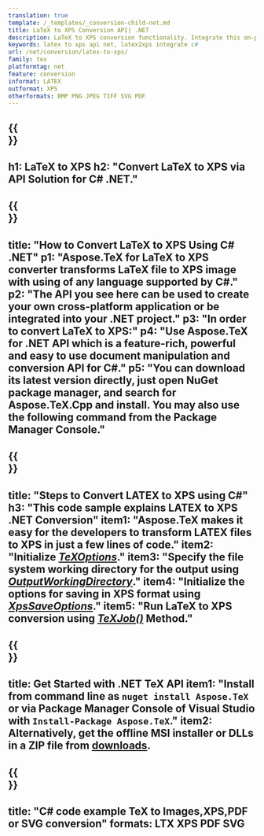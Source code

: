 ```yaml
---
translation: true
template: /_templates/_conversion-child-net.md
title: LaTeX to XPS Conversion API| .NET
description: LaTeX to XPS conversion functionality. Integrate this on-premise .NET library into your project or use cross-platform applications to convert LaTeX to XPS.
keywords: latex to xps api net, latex2xps integrate c#
url: /net/conversion/latex-to-xps/
family: tex
platformtag: net
feature: conversion
informat: LATEX
outformat: XPS
otherformats: BMP PNG JPEG TIFF SVG PDF
---
```


{{<section banner>}}
---
h1: LaTeX to XPS
h2: "Convert LaTeX to XPS via API Solution for C# .NET."
---

{{<section overview>}}
---
title: "How to Convert LaTeX to XPS Using C# .NET"
p1: "Aspose.TeX for LaTeX to XPS converter transforms LaTeX file to XPS image with using of any language supported by C#."
p2: "The API you see here can be used to create your own cross-platform application or be integrated into your .NET project."
p3: "In order to convert LaTeX to XPS:"
p4: "Use Aspose.TeX for .NET API which is a feature-rich, powerful and easy to use document manipulation and conversion API for C#."
p5: "You can download its latest version directly, just open NuGet package manager, and search for Aspose.TeX.Cpp and install. You may also use the following command from the Package Manager Console."
---

{{<section feature1>}}
---
title: "Steps to Convert LATEX to XPS using C#"
h3: "This code sample explains LATEX to XPS .NET Conversion"
item1: "Aspose.TeX makes it easy for the developers to transform LATEX files to XPS in just a few lines of code."
item2: "Initialize [*TeXOptions*](https://reference.aspose.com/tex/net/aspose.tex/texoptions/)."
item3: "Specify the file system working directory for the output using [*OutputWorkingDirectory*](https://reference.aspose.com/tex/net/aspose.tex/texoptions/outputworkingdirectory/)."
item4: "Initialize the options for saving in XPS format using [*XpsSaveOptions*](https://reference.aspose.com/tex/net/aspose.tex.presentation.image/xpssaveoptions/)."
item5: "Run LaTeX to XPS conversion using [*TeXJob()*](https://reference.aspose.com/tex/net/aspose.tex/texjob/) Method."
---

{{<section feature2>}}
---
title: Get Started with .NET TeX API
item1: "Install from command line as ```nuget install Aspose.TeX``` or via Package Manager Console of Visual Studio with ```Install-Package Aspose.TeX```."
item2: Alternatively, get the offline MSI installer or DLLs in a ZIP file from [downloads](https://releases.aspose.com/tex/net).
---

{{<section widget>}}
---
title: "C# code example TeX to Images,XPS,PDF or SVG conversion"
formats: LTX XPS PDF SVG
---